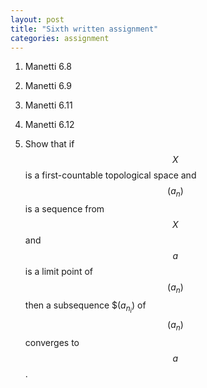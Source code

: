 ```yaml
---
layout: post
title: "Sixth written assignment"
categories: assignment
---
```


1. Manetti 6.8

2. Manetti 6.9

3. Manetti 6.11

4. Manetti 6.12

5. Show that if $$X$$ is a first-countable topological space and $$(a_n)$$ is a sequence from $$X$$ and $$a$$ is a limit point of $$(a_n)$$ then a subsequence $$(a_{n_i})$ of $$(a_n)$$ converges to $$a$$.